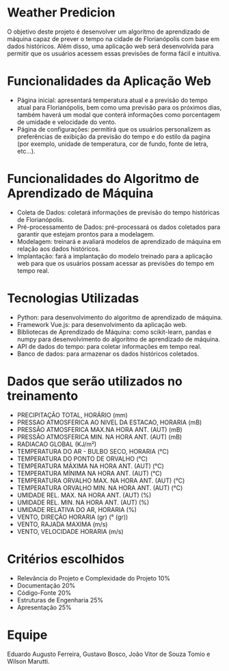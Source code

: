 # Weather Predicion

O objetivo deste projeto é desenvolver um algoritmo de aprendizado de máquina capaz de prever o tempo na cidade de Florianópolis com base em dados históricos. Além disso, uma aplicação web será desenvolvida para permitir que os usuários acessem essas previsões de forma fácil e intuitiva.

# Funcionalidades da Aplicação Web
* Página inicial: apresentará temperatura atual e a previsão do tempo atual para Florianópolis, bem como uma previsão para os próximos dias, também haverá um modal que conterá informações como porcentagem de umidade e velocidade do vento.
* Página de configurações: permitirá que os usuários personalizem as preferências de exibição da previsão do tempo e do estilo da pagina (por exemplo, unidade de temperatura, cor de fundo, fonte de letra, etc...).

# Funcionalidades do Algoritmo de Aprendizado de Máquina
* Coleta de Dados: coletará informações de previsão do tempo históricas de Florianópolis.
* Pré-processamento de Dados: pré-processará os dados coletados para garantir que estejam prontos para a modelagem.
* Modelagem: treinará e avaliará modelos de aprendizado de máquina em relação aos dados históricos.
* Implantação: fará a implantação do modelo treinado para a aplicação web para que os usuários possam acessar as previsões do tempo em tempo real.

# Tecnologias Utilizadas
* Python: para desenvolvimento do algoritmo de aprendizado de máquina.
* Framework Vue.js: para desenvolvimento da aplicação web.
* Bibliotecas de Aprendizado de Máquina: como scikit-learn, pandas e numpy para desenvolvimento do algoritmo de aprendizado de máquina.
* API de dados do tempo: para coletar informações em tempo real.
* Banco de dados: para armazenar os dados históricos coletados.

# Dados que serão utilizados no treinamento

* PRECIPITAÇÃO TOTAL, HORÁRIO (mm)
* PRESSAO ATMOSFERICA AO NIVEL DA ESTACAO, HORARIA (mB)
* PRESSÃO ATMOSFERICA MAX.NA HORA ANT. (AUT) (mB)
* PRESSÃO ATMOSFERICA MIN. NA HORA ANT. (AUT) (mB)
* RADIACAO GLOBAL (KJ/m²)
* TEMPERATURA DO AR - BULBO SECO, HORARIA (°C)
* TEMPERATURA DO PONTO DE ORVALHO (°C)
* TEMPERATURA MÁXIMA NA HORA ANT. (AUT) (°C)
* TEMPERATURA MÍNIMA NA HORA ANT. (AUT) (°C)
* TEMPERATURA ORVALHO MAX. NA HORA ANT. (AUT) (°C)
* TEMPERATURA ORVALHO MIN. NA HORA ANT. (AUT) (°C)
* UMIDADE REL. MAX. NA HORA ANT. (AUT) (%)
* UMIDADE REL. MIN. NA HORA ANT. (AUT) (%)
* UMIDADE RELATIVA DO AR, HORARIA (%)
* VENTO, DIREÇÃO HORARIA (gr) (° (gr))
* VENTO, RAJADA MAXIMA (m/s)
* VENTO, VELOCIDADE HORARIA (m/s)

# Critérios escolhidos

* Relevância do Projeto e Complexidade do Projeto 10%
* Documentação 20%
* Código-Fonte 20%
* Estruturas de Engenharia 25%
* Apresentação 25%

# Equipe

Eduardo Augusto Ferreira, Gustavo Bosco, João Vitor de Souza Tomio e Wilson Marutti.
